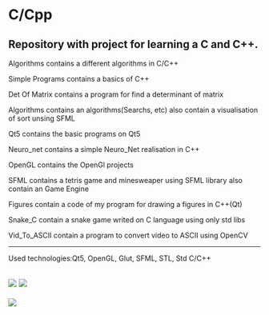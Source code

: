 # C/Cpp
Repository with project for learning a C and C++.
----------------

Algorithms contains a different algorithms in C/C++

Simple Programs contains a basics of C++

Det Of Matrix contains a program for find a determinant of matrix

Algorithms contains an algorithms(Searchs, etc) also contain a visualisation of sort unsing SFML

Qt5 contains the basic programs on Qt5

Neuro_net contains a simple Neuro_Net realisation in C++

OpenGL contains the OpenGl projects

SFML contains a tetris game and minesweaper using SFML library also contain an Game Engine

Figures contain a code of my program for drawing a figures in C++(Qt)

Snake_C contain a snake game writed on C language using only std libs

Vid_To_ASCII contain a program to convert video to ASCII using OpenCV

--------------------------------------------------------------------------------
Used technologies:Qt5, OpenGL, Glut, SFML, STL, Std C/C++

[![](https://img.shields.io/badge/C%2B%2B-00599C?style=for-the-badge&logo=c%2B%2B&logoColor=white)](C++/) [![](https://img.shields.io/badge/C-00599C?style=for-the-badge&logo=c&logoColor=white)](C/)
----------------------------------------------------------------------------------------------------------
![](https://img.shields.io/tokei/lines/github/cppshizoidS/C-Cpp)

